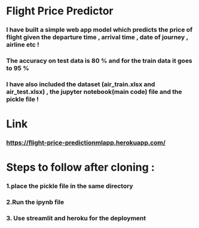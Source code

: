 # Flight Price Predictor

### I have built a simple web app model which predicts the price of flight given the departure time , arrival time , date of journey , airline etc !
### The accuracy on test data is 80 % and for the train data it goes to 95 %
### I have also included the dataset (air_train.xlsx and air_test.xlsx) , the jupyter notebook(main code) file and the pickle file !

# Link
### https://flight-price-predictionmlapp.herokuapp.com/

# Steps to follow after cloning :

### 1.place the pickle file in the same directory
### 2.Run the ipynb file
### 3. Use streamlit and heroku for the deployment

